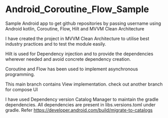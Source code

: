 # Android_Coroutine_Flow_Sample
Sample Android app to get github repositories by passing username using Android kotlin, Coroutine, Flow, Hilt and MVVM Clean Architecture 

I have created the project in MVVM Clean Architecture to utilise best industry practices and to test the module easily.

Hilt is used for Dependency injection and to provide the dependencies wherever needed and avoid concrete dependency creation.

Coroutine and Flow has been used to implement asynchronous programming.

This main branch contains View implementation. check out another branch for compose UI

I have used Dependency version Catalog Manager to maintain the gradle dependencies. All dependencies are present in libs.versions.toml under gradle. 
Refer https://developer.android.com/build/migrate-to-catalogs

